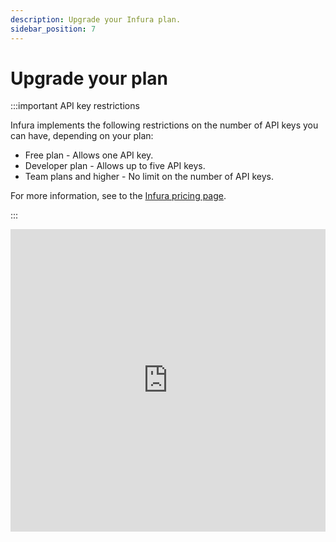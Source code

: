 ```yaml
---
description: Upgrade your Infura plan.
sidebar_position: 7
---
```


# Upgrade your plan

:::important API key restrictions

Infura implements the following restrictions on the number of API keys you can have, depending on your plan:

- Free plan - Allows one API key.
- Developer plan - Allows up to five API keys.
- Team plans and higher - No limit on the number of API keys.

For more information, see to the [Infura pricing page](https://www.infura.io/pricing).

:::

<iframe width="100%" height="484" src="https://www.youtube.com/embed/6perzKckjRA" title="Video overview on upgrading your plan
" frameborder="0" allowfullscreen />
